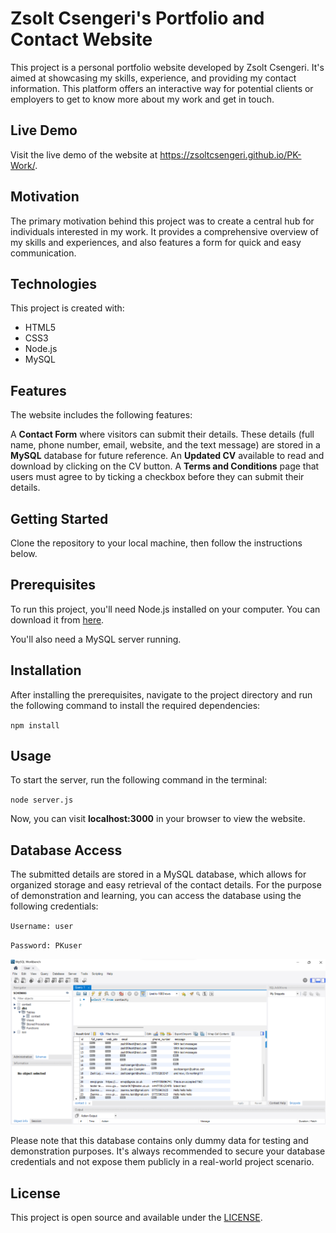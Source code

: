 # Zsolt Csengeri's Portfolio and Contact Website

This project is a personal portfolio website developed by Zsolt Csengeri. It's aimed at showcasing my skills, experience, and providing my contact information. This platform offers an interactive way for potential clients or employers to get to know more about my work and get in touch.

## Live Demo
Visit the live demo of the website at https://zsoltcsengeri.github.io/PK-Work/.

## Motivation
The primary motivation behind this project was to create a central hub for individuals interested in my work. It provides a comprehensive overview of my skills and experiences, and also features a form for quick and easy communication.

## Technologies
This project is created with:

* HTML5
* CSS3
* Node.js
* MySQL
  
## Features
  

The website includes the following features:

A **Contact Form** where visitors can submit their details. These details (full name, phone number, email, website, and the text message) are stored in a **MySQL** database for future reference.
An **Updated CV** available to read and download by clicking on the CV button.
A **Terms and Conditions** page that users must agree to by ticking a checkbox before they can submit their details.
## Getting Started
Clone the repository to your local machine, then follow the instructions below.

## Prerequisites
To run this project, you'll need Node.js installed on your computer. You can download it from [here](https://nodejs.org/en).

You'll also need a MySQL server running.

## Installation
After installing the prerequisites, navigate to the project directory and run the following command to install the required dependencies:

`npm install`


## Usage
To start the server, run the following command in the terminal:


`node server.js`

Now, you can visit **localhost:3000** in your browser to view the website.

## Database Access
The submitted details are stored in a MySQL database, which allows for organized storage and easy retrieval of the contact details. For the purpose of demonstration and learning, you can access the database using the following credentials:


`Username: user`

`Password: PKuser`

![Alt text](image.png)

Please note that this database contains only dummy data for testing and demonstration purposes. It's always recommended to secure your database credentials and not expose them publicly in a real-world project scenario.

## License
This project is open source and available under the [LICENSE](docs/LICENSE).
